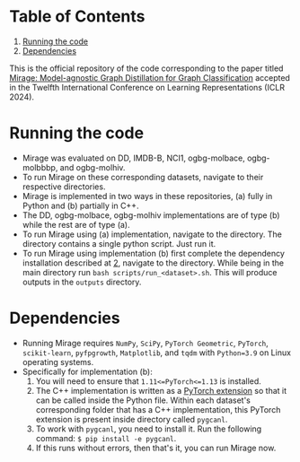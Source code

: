 
# Table of Contents

1.  [Running the code](#org8ab739a)
2.  [Dependencies](#orgd6b9c53)

This is the official repository of the code corresponding to the paper titled
[Mirage: Model-agnostic Graph Distillation for Graph Classification](https://openreview.net/forum?id=78iGZdqxYY)
accepted in the Twelfth International Conference on Learning
Representations (ICLR 2024).


<a id="org8ab739a"></a>

# Running the code

-   Mirage was evaluated on DD, IMDB-B, NCI1, ogbg-molbace, ogbg-molbbbp,
    and ogbg-molhiv.
-   To run Mirage on these corresponding datasets,
    navigate to their respective directories.
-   Mirage is implemented in two
    ways in these repositories, (a) fully in Python and (b) partially in
    C++.
-   The DD, ogbg-molbace, ogbg-molhiv implementations are of type (b)
    while the rest are of type (a).
-   To run Mirage using (a) implementation, navigate to the
    directory. The directory contains a single python script. Just run it.
-   To run Mirage using implementation (b) first complete the dependency
    installation described at [2](#orgd306116), navigate to the
    directory. While being in the main directory run `bash
      scripts/run_<dataset>.sh`. This will produce outputs in the
    `outputs` directory.


<a id="orgd6b9c53"></a>

# Dependencies

-   Running Mirage requires `NumPy`, `SciPy`, `PyTorch Geometric`, `PyTorch`,
    `scikit-learn`, `pyfpgrowth`, `Matplotlib`, and `tqdm` with `Python=3.9` on Linux
    operating systems.
-   <a id="orgd306116"></a>Specifically for implementation (b):
    1.  You will need to ensure that `1.11<=PyTorch<=1.13` is installed.
    2.  The C++ implementation is written as a [PyTorch extension](https://docs.w3cub.com/pytorch/cpp_extension) so that
        it can be called inside the Python file. Within each dataset's
        corresponding folder that has a C++ implementation, this PyTorch
        extension is present inside directory called `pygcanl`.
    3.  To work with `pygcanl`, you need to install it. Run the following
        command: `$ pip install -e pygcanl`.
    4.  If this runs without errors, then that's it, you can run Mirage now.

